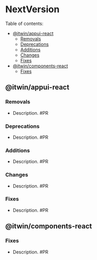 <!-- NextVersion.md template
  1. This comment should be omitted.
  2. Only three levels of headings are used.
  3. First heading level is `NextVersion` and contains TOC.
  4. Second heading level is for package names. Packages are sorted alphabetically.
  5. Third heading level is for change types. Allowed headings in this order: `Removals`, `Deprecations`, `Additions`, `Changes`, `Fixes`.
  6. Each change is tagged with a PR number. Changes are sorted by PR number from lowest to highest.
-->

# NextVersion <!-- omit from toc -->

Table of contents:

- [@itwin/appui-react](#itwinappui-react)
  - [Removals](#removals)
  - [Deprecations](#deprecations)
  - [Additions](#additions)
  - [Changes](#changes)
  - [Fixes](#fixes)
- [@itwin/components-react](#itwincomponents-react)
  - [Fixes](#fixes-1)

## @itwin/appui-react

### Removals

- Description. #PR

### Deprecations

- Description. #PR

### Additions

- Description. #PR

### Changes

- Description. #PR

### Fixes

- Description. #PR

## @itwin/components-react

### Fixes

- Description. #PR

